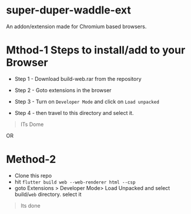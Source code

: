 # super-duper-waddle-ext

An addon/extension made for Chromium based browsers.

# Mthod-1 Steps to install/add to your Browser

- Step 1 - Download build-web.rar from the repository

- Step 2 - Goto extensions in the browser

- Step 3 - Turn on `Developer Mode` and click on `Load unpacked`

- Step 4 - then travel to this directory and select it.

> ITs Dome

OR

# Method-2

- Clone this repo
- hit `flutter build web --web-renderer html --csp`
- goto Extensions > Developer Mode> Load Unpacked and select build/`web` directory. select it

> Its done
